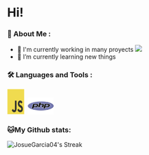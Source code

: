 # Hi!

### 🤵 About Me :
- 🏦 I'm currently working in many proyects
      <img src="https://media.giphy.com/media/WUlplcMpOCEmTGBtBW/giphy.gif" width="30">
- 🌱 I’m currently learning new things

### :hammer_and_wrench: Languages and Tools :

<div>
  <img src="https://github.com/devicons/devicon/blob/master/icons/javascript/javascript-original.svg" title="JavaScript" alt="JavaScript" width="40" height="60"/>&nbsp;
  <img src="https://github.com/devicons/devicon/blob/master/icons/php/php-original.svg" title="Php" **alt="Php" width="60" height="40"/>
</div>

### 🐱My Github stats:
![JosueGarcia04's Streak](https://github-readme-streak-stats.herokuapp.com/?user=JosueGarcia04&theme=vue-dark&hide_border=true)

